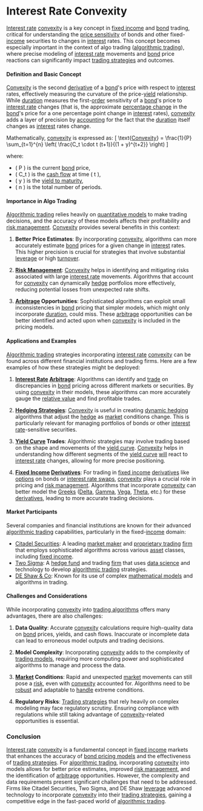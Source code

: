# Interest Rate Convexity

[Interest rate](../i/interest_rate.md) [convexity](../c/convexity.md) is a key concept in [fixed income](../f/fixed_income.md) and [bond](../b/bond.md) trading, critical for understanding the [price sensitivity](../p/price_sensitivity.md) of bonds and other fixed-[income](../i/income.md) securities to changes in [interest](../i/interest.md) rates. This concept becomes especially important in the context of algo trading ([algorithmic trading](../a/algorithmic_trading.md)), where precise modeling of [interest rate](../i/interest_rate.md) movements and [bond](../b/bond.md) price reactions can significantly impact [trading strategies](../t/trading_strategies.md) and outcomes. 

#### Definition and Basic Concept

[Convexity](../c/convexity.md) is the second [derivative](../d/derivative.md) of a [bond](../b/bond.md)'s price with respect to [interest](../i/interest.md) rates, effectively measuring the curvature of the price-[yield](../y/yield.md) relationship. While [duration](../d/duration.md) measures the first-[order](../o/order.md) sensitivity of a [bond](../b/bond.md)'s price to [interest rate](../i/interest_rate.md) changes (that is, the approximate [percentage change](../p/percentage_change.md) in the [bond](../b/bond.md)'s price for a one percentage point change in [interest](../i/interest.md) rates), [convexity](../c/convexity.md) adds a layer of precision by [accounting](../a/accounting.md) for the fact that the [duration](../d/duration.md) itself changes as [interest](../i/interest.md) rates change. 

Mathematically, [convexity](../c/convexity.md) is expressed as:
\[ \text{[Convexity](../c/convexity.md)} = \frac{1}{P} \sum_{t=1}^{n} \left( \frac{C_t \cdot t (t+1)}{(1 + y)^{t+2}} \right) \]

where:
- \( P \) is the current [bond](../b/bond.md) price,
- \( C_t \) is the [cash flow](../c/cash_flow.md) at time \( t \),
- \( y \) is the [yield to maturity](../y/yield_to_maturity.md),
- \( n \) is the total number of periods.

#### Importance in Algo Trading

[Algorithmic trading](../a/algorithmic_trading.md) relies heavily on [quantitative models](../q/quantitative_models.md) to make trading decisions, and the accuracy of these models affects their profitability and [risk management](../r/risk_management.md). [Convexity](../c/convexity.md) provides several benefits in this context:

1. **Better Price Estimates**: By incorporating [convexity](../c/convexity.md), algorithms can more accurately estimate [bond](../b/bond.md) prices for a given change in [interest](../i/interest.md) rates. This higher precision is crucial for strategies that involve substantial [leverage](../l/leverage.md) or high [turnover](../t/turnover.md).

2. **[Risk Management](../r/risk_management.md)**: [Convexity](../c/convexity.md) helps in identifying and mitigating risks associated with large [interest rate](../i/interest_rate.md) movements. Algorithms that account for [convexity](../c/convexity.md) can dynamically [hedge](../h/hedge.md) portfolios more effectively, reducing potential losses from unexpected rate shifts.

3. **[Arbitrage](../a/arbitrage.md) Opportunities**: Sophisticated algorithms can exploit small inconsistencies in [bond](../b/bond.md) pricing that simpler models, which might only incorporate [duration](../d/duration.md), could miss. These [arbitrage](../a/arbitrage.md) opportunities can be better identified and acted upon when [convexity](../c/convexity.md) is included in the pricing models.

#### Applications and Examples

[Algorithmic trading](../a/algorithmic_trading.md) strategies incorporating [interest rate](../i/interest_rate.md) [convexity](../c/convexity.md) can be found across different financial institutions and trading firms. Here are a few examples of how these strategies might be deployed:

1. **[Interest Rate](../i/interest_rate.md) [Arbitrage](../a/arbitrage.md)**: Algorithms can identify and [trade](../t/trade.md) on discrepancies in [bond](../b/bond.md) pricing across different markets or securities. By using [convexity](../c/convexity.md) in their models, these algorithms can more accurately gauge the [relative value](../r/relative_value.md) and find profitable trades.

2. **[Hedging Strategies](../h/hedging_strategies.md)**: [Convexity](../c/convexity.md) is useful in creating [dynamic hedging](../d/dynamic_hedging.md) algorithms that adjust the [hedge](../h/hedge.md) as [market](../m/market.md) conditions change. This is particularly relevant for managing portfolios of bonds or other [interest rate](../i/interest_rate.md)-sensitive securities.

3. **[Yield Curve](../y/yield_curve.md) Trades**: Algorithmic strategies may involve trading based on the shape and movements of the [yield curve](../y/yield_curve.md). [Convexity](../c/convexity.md) helps in understanding how different segments of the [yield curve](../y/yield_curve.md) [will](../w/will.md) react to [interest rate](../i/interest_rate.md) changes, allowing for more precise positioning.

4. **[Fixed Income](../f/fixed_income.md) [Derivatives](../d/derivatives.md)**: For trading in [fixed income](../f/fixed_income.md) [derivatives](../d/derivatives.md) like [options](../o/options.md) on bonds or [interest rate swaps](../i/interest_rate_swaps.md), [convexity](../c/convexity.md) plays a crucial role in pricing and [risk management](../r/risk_management.md). Algorithms that incorporate [convexity](../c/convexity.md) can better model the [Greeks](../g/greeks.md) ([Delta](../d/delta.md), [Gamma](../g/gamma.md), [Vega](../v/vega.md), [Theta](../t/theta.md), etc.) for these [derivatives](../d/derivatives.md), leading to more accurate trading decisions.

#### Market Participants

Several companies and financial institutions are known for their advanced [algorithmic trading](../a/algorithmic_trading.md) capabilities, particularly in the fixed-[income](../i/income.md) domain:

- [Citadel Securities](https://www.citadelsecurities.com/): A leading [market maker](../m/market_maker.md) and [proprietary trading](../p/proprietary_trading.md) [firm](../f/firm.md) that employs sophisticated algorithms across various [asset](../a/asset.md) classes, including [fixed income](../f/fixed_income.md).
- [Two Sigma](https://www.twosigma.com/): A [hedge fund](../h/hedge_fund.md) and trading [firm](../f/firm.md) that uses [data science](../d/data_science_in_trading.md) and technology to develop [algorithmic trading](../a/algorithmic_trading.md) strategies.
- [DE Shaw & Co](https://www.deshaw.com/): Known for its use of complex [mathematical models](../m/mathematical_models_in_trading.md) and algorithms in trading. 

#### Challenges and Considerations

While incorporating [convexity](../c/convexity.md) into [trading algorithms](../t/trading_algorithms.md) offers many advantages, there are also challenges:

1. **Data Quality**: Accurate [convexity](../c/convexity.md) calculations require high-quality data on [bond](../b/bond.md) prices, yields, and cash flows. Inaccurate or incomplete data can lead to erroneous model outputs and trading decisions.

2. **Model Complexity**: Incorporating [convexity](../c/convexity.md) adds to the complexity of [trading models](../t/trading_models.md), requiring more computing power and sophisticated algorithms to manage and process the data.

3. **[Market](../m/market.md) Conditions**: Rapid and unexpected [market](../m/market.md) movements can still pose a [risk](../r/risk.md), even with [convexity](../c/convexity.md) accounted for. Algorithms need to be [robust](../r/robust.md) and adaptable to [handle](../h/handle.md) extreme conditions.

4. **Regulatory Risks**: [Trading strategies](../t/trading_strategies.md) that rely heavily on complex modeling may face regulatory scrutiny. Ensuring compliance with regulations while still taking advantage of [convexity](../c/convexity.md)-related opportunities is essential.

### Conclusion

[Interest rate](../i/interest_rate.md) [convexity](../c/convexity.md) is a fundamental concept in [fixed income](../f/fixed_income.md) markets that enhances the accuracy of [bond pricing models](../b/bond_pricing_models.md) and the effectiveness of [trading strategies](../t/trading_strategies.md). For [algorithmic trading](../a/algorithmic_trading.md), incorporating [convexity](../c/convexity.md) into models allows for better price estimates, improved [risk management](../r/risk_management.md), and the identification of [arbitrage](../a/arbitrage.md) opportunities. However, the complexity and data requirements present significant challenges that need to be addressed. Firms like Citadel Securities, Two Sigma, and DE Shaw [leverage](../l/leverage.md) advanced technology to incorporate [convexity](../c/convexity.md) into their [trading strategies](../t/trading_strategies.md), gaining a competitive edge in the fast-paced world of [algorithmic trading](../a/algorithmic_trading.md).
